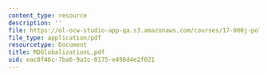```yaml
---
content_type: resource
description: ''
file: https://ol-ocw-studio-app-qa.s3.amazonaws.com/courses/17-000j-political-philosophy-global-justice-spring-2003/eac8f46c7ba69a3c0175e498d4e2f021_RDGlobalizationL.pdf
file_type: application/pdf
resourcetype: Document
title: RDGlobalizationL.pdf
uid: eac8f46c-7ba6-9a3c-0175-e498d4e2f021
---
```

